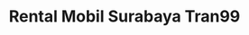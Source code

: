---
language: id
layout: urlforward
icon: https://tran99.com/static/rental-mobil-surabaya-tran99-logo.png
title: Rental Mobil Surabaya Tran99
description: Ini adalah link untuk memberikan rating Tran99.com di Google
permalink: /tran99/
link: https://search.google.com/local/writereview?placeid=ChIJfZE8s9_l1y0RgDxQ3v1-Res
---